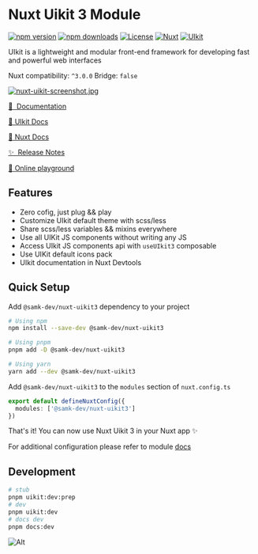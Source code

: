 # Nuxt Uikit 3 Module

[![npm version][npm-version-src]][npm-version-href]
[![npm downloads][npm-downloads-src]][npm-downloads-href]
[![License][license-src]][license-href]
[![Nuxt][nuxt-src]][nuxt-href]
[![UIkit][uikit-src]][uikit-href]

UIkit is a lightweight and modular front-end framework for developing fast and powerful web interfaces

Nuxt compatibility: `^3.0.0` Bridge: `false`

[![nuxt-uikit-screenshot.jpg](https://i.postimg.cc/hvgjzgHP/nuxt-uikit-screenshot.jpg)](https://postimg.cc/N9JYZhsW)

[📖 &nbsp;Documentation](https://nuxt-uikit.astratto.dev)

[📖 UIkit Docs](https://getuikit.com/docs/introduction)

[📖 Nuxt Docs](https://nuxt.com/docs/getting-started/introduction)

[✨ &nbsp;Release Notes](/nuxt-uikit3/CHANGELOG.md)

[🏀 Online playground](https://stackblitz.com/edit/nuxt-uikit3-example?file=app.vue)

## Features

- Zero cofig, just plug && play
- Customize UIkit default theme with scss/less
- Share scss/less variables && mixins everywhere
- Use all UIKit JS components without writing any JS
- Access UIkit JS components api with `useUIkit3` composable
- Use UIKit default icons pack
- UIkit documentation in Nuxt Devtools

## Quick Setup

Add `@samk-dev/nuxt-uikit3` dependency to your project

```bash
# Using npm
npm install --save-dev @samk-dev/nuxt-uikit3

# Using pnpm
pnpm add -D @samk-dev/nuxt-uikit3

# Using yarn
yarn add --dev @samk-dev/nuxt-uikit3
```

Add `@samk-dev/nuxt-uikit3` to the `modules` section of `nuxt.config.ts`

```ts
export default defineNuxtConfig({
  modules: ['@samk-dev/nuxt-uikit3']
})
```

That's it! You can now use Nuxt Uikit 3 in your Nuxt app ✨

For additional configuration please refer to module [docs](https://nuxt-uikit.astratto.dev)

## Development

```bash
# stub
pnpm uikit:dev:prep
# dev
pnpm uikit:dev
# docs dev
pnpm docs:dev
```

![Alt](https://repobeats.axiom.co/api/embed/466ce9e1cb6c5ff2ae8fffd303de5a9359225e74.svg "Repobeats analytics image")

<!-- Badges -->

[npm-version-src]: https://img.shields.io/npm/v/@samk-dev/nuxt-uikit3/latest.svg?style=flat&colorA=18181B&colorB=28CF8D
[npm-version-href]: https://npmjs.com/package/@samk-dev/nuxt-uikit3
[npm-downloads-src]: https://img.shields.io/npm/dm/@samk-dev/nuxt-uikit3.svg?style=flat&colorA=18181B&colorB=28CF8D
[npm-downloads-href]: https://npmjs.com/package/@samk-dev/nuxt-uikit3
[license-src]: https://img.shields.io/npm/l/@samk-dev/nuxt-uikit3.svg?style=flat&colorA=18181B&colorB=28CF8D
[license-href]: https://npmjs.com/package/@samk-dev/nuxt-uikit3
[nuxt-src]: https://img.shields.io/badge/Nuxt-18181B?logo=nuxt.js
[nuxt-href]: https://nuxt.com
[uikit-href]: https://getuikit.com
[uikit-src]: https://img.shields.io/badge/UIkit-1E87F0?style=plastic&logo=uikit
